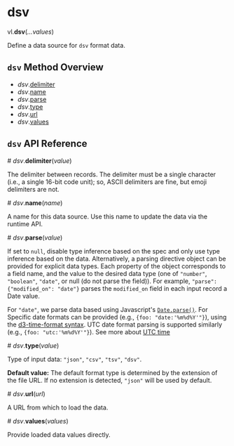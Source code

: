 # dsv

vl.<b>dsv</b>(<em>...values</em>)

Define a data source for <code>dsv</code> format data.

## <code>dsv</code> Method Overview

* <em>dsv</em>.<a href="#delimiter">delimiter</a>
* <em>dsv</em>.<a href="#name">name</a>
* <em>dsv</em>.<a href="#parse">parse</a>
* <em>dsv</em>.<a href="#type">type</a>
* <em>dsv</em>.<a href="#url">url</a>
* <em>dsv</em>.<a href="#values">values</a>

## <code>dsv</code> API Reference

<a name="delimiter">#</a>
<em>dsv</em>.<b>delimiter</b>(<em>value</em>)

The delimiter between records. The delimiter must be a single character (i.e., a single 16-bit code unit); so, ASCII delimiters are fine, but emoji delimiters are not.

<a name="name">#</a>
<em>dsv</em>.<b>name</b>(<em>name</em>)

A name for this data source. Use this name to update the data via the runtime API.

<a name="parse">#</a>
<em>dsv</em>.<b>parse</b>(<em>value</em>)

If set to `null`, disable type inference based on the spec and only use type inference based on the data.
Alternatively, a parsing directive object can be provided for explicit data types. Each property of the object corresponds to a field name, and the value to the desired data type (one of `"number"`, `"boolean"`, `"date"`, or null (do not parse the field)).
For example, `"parse": {"modified_on": "date"}` parses the `modified_on` field in each input record a Date value.

For `"date"`, we parse data based using Javascript's [`Date.parse()`](https://developer.mozilla.org/en-US/docs/Web/JavaScript/Reference/Global_Objects/Date/parse).
For Specific date formats can be provided (e.g., `{foo: "date:'%m%d%Y'"}`), using the [d3-time-format syntax](https://github.com/d3/d3-time-format#locale_format). UTC date format parsing is supported similarly (e.g., `{foo: "utc:'%m%d%Y'"}`). See more about [UTC time](https://vega.github.io/vega-lite/docs/timeunit.html#utc)

<a name="type">#</a>
<em>dsv</em>.<b>type</b>(<em>value</em>)

Type of input data: `"json"`, `"csv"`, `"tsv"`, `"dsv"`.

__Default value:__  The default format type is determined by the extension of the file URL.
If no extension is detected, `"json"` will be used by default.

<a name="url">#</a>
<em>dsv</em>.<b>url</b>(<em>url</em>)

A URL from which to load the data.

<a name="values">#</a>
<em>dsv</em>.<b>values</b>(<em>values</em>)

Provide loaded data values directly.


